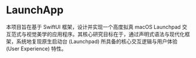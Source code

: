 # LaunchApp
本项目旨在基于 SwiftUI 框架，设计并实现一个高度拟真 macOS Launchpad 交互范式与视觉美学的应用程序。其核心研究目标在于，通过声明式语法与现代化框架，系统地复现原生启动台 (Launchpad) 所具备的核心交互逻辑与用户体验 (User Experience) 特性。
